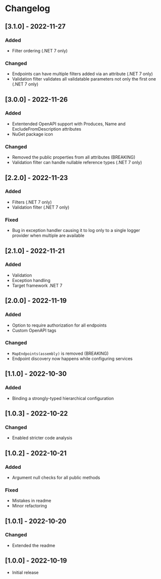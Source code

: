 # Changelog

## [3.1.0] - 2022-11-27
### Added
- Filter ordering (.NET 7 only)
### Changed
- Endpoints can have multiple filters added via an attribute (.NET 7 only)
- Validation filter validates all validatable parameters not only the first one (.NET 7 only)

## [3.0.0] - 2022-11-26
### Added
- Extentended OpenAPI support with Produces, Name and ExcludeFromDescription attributes
- NuGet package icon
### Changed
- Removed the public properties from all attributes (BREAKING)
- Validation filter can handle nullable reference types (.NET 7 only)

## [2.2.0] - 2022-11-23
### Added
- Filters (.NET 7 only)
- Validation filter (.NET 7 only)
### Fixed
- Bug in exception handler causing it to log only to a single logger provider when multiple are available

## [2.1.0] - 2022-11-21
### Added
- Validation
- Exception handling
- Target framework .NET 7

## [2.0.0] - 2022-11-19
### Added
- Option to require authorization for all endpoints
- Custom OpenAPI tags
### Changed
- `MapEndpoints(assembly)` is removed (BREAKING)
- Endpoint discovery now happens while configuring services

## [1.1.0] - 2022-10-30
### Added
- Binding a strongly-typed hierarchical configuration

## [1.0.3] - 2022-10-22
### Changed
- Enabled stricter code analysis

## [1.0.2] - 2022-10-21
### Added
- Argument null checks for all public methods
### Fixed
- Mistakes in readme
- Minor refactoring

## [1.0.1] - 2022-10-20
### Changed
- Extended the readme

## [1.0.0] - 2022-10-19
- Initial release
